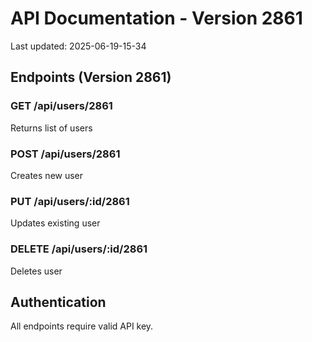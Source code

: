 # API Documentation - Version 2861
Last updated: 2025-06-19-15-34

## Endpoints (Version 2861)

### GET /api/users/2861
Returns list of users

### POST /api/users/2861
Creates new user

### PUT /api/users/:id/2861
Updates existing user

### DELETE /api/users/:id/2861
Deletes user

## Authentication
All endpoints require valid API key.
